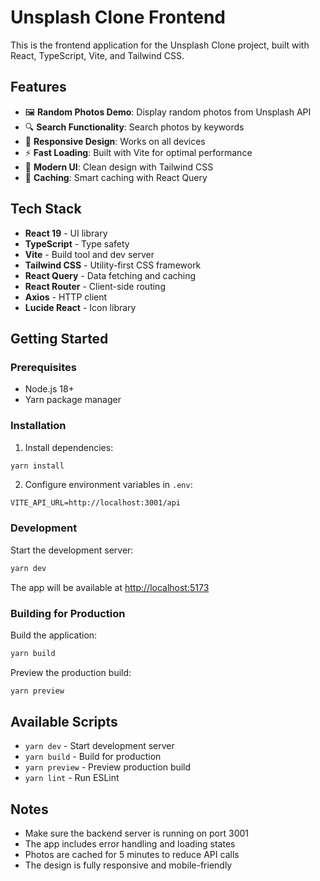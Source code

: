 # Unsplash Clone Frontend

This is the frontend application for the Unsplash Clone project, built with React, TypeScript, Vite, and Tailwind CSS.

## Features

- 🖼️ **Random Photos Demo**: Display random photos from Unsplash API
- 🔍 **Search Functionality**: Search photos by keywords
- 📱 **Responsive Design**: Works on all devices
- ⚡ **Fast Loading**: Built with Vite for optimal performance
- 🎨 **Modern UI**: Clean design with Tailwind CSS
- 🔄 **Caching**: Smart caching with React Query

## Tech Stack

- **React 19** - UI library
- **TypeScript** - Type safety
- **Vite** - Build tool and dev server
- **Tailwind CSS** - Utility-first CSS framework
- **React Query** - Data fetching and caching
- **React Router** - Client-side routing
- **Axios** - HTTP client
- **Lucide React** - Icon library

## Getting Started

### Prerequisites

- Node.js 18+
- Yarn package manager

### Installation

1. Install dependencies:

```bash
yarn install
```

2. Configure environment variables in `.env`:

```
VITE_API_URL=http://localhost:3001/api
```

### Development

Start the development server:

```bash
yarn dev
```

The app will be available at [http://localhost:5173](http://localhost:5173)

### Building for Production

Build the application:

```bash
yarn build
```

Preview the production build:

```bash
yarn preview
```

## Available Scripts

- `yarn dev` - Start development server
- `yarn build` - Build for production
- `yarn preview` - Preview production build
- `yarn lint` - Run ESLint

## Notes

- Make sure the backend server is running on port 3001
- The app includes error handling and loading states
- Photos are cached for 5 minutes to reduce API calls
- The design is fully responsive and mobile-friendly
